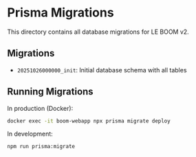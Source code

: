 # Prisma Migrations

This directory contains all database migrations for LE BOOM v2.

## Migrations

- `20251026000000_init`: Initial database schema with all tables

## Running Migrations

In production (Docker):
```bash
docker exec -it boom-webapp npx prisma migrate deploy
```

In development:
```bash
npm run prisma:migrate
```
